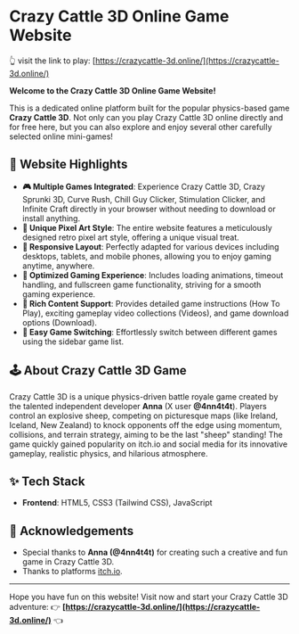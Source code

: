 # Crazy Cattle 3D Online Game Website
👆 visit the link to play: [https://crazycattle-3d.online/](https://crazycattle-3d.online/)

**Welcome to the Crazy Cattle 3D Online Game Website!**

This is a dedicated online platform built for the popular physics-based game **Crazy Cattle 3D**. Not only can you play Crazy Cattle 3D online directly and for free here, but you can also explore and enjoy several other carefully selected online mini-games!

## 🌟 Website Highlights

*   **🎮 Multiple Games Integrated**: Experience Crazy Cattle 3D, Crazy Sprunki 3D, Curve Rush, Chill Guy Clicker, Stimulation Clicker, and Infinite Craft directly in your browser without needing to download or install anything.
*   **🎨 Unique Pixel Art Style**: The entire website features a meticulously designed retro pixel art style, offering a unique visual treat.
*   **📱 Responsive Layout**: Perfectly adapted for various devices including desktops, tablets, and mobile phones, allowing you to enjoy gaming anytime, anywhere.
*   **🚀 Optimized Gaming Experience**: Includes loading animations, timeout handling, and fullscreen game functionality, striving for a smooth gaming experience.
*   **📄 Rich Content Support**: Provides detailed game instructions (How To Play), exciting gameplay video collections (Videos), and game download options (Download).
*   **🔄 Easy Game Switching**: Effortlessly switch between different games using the sidebar game list.

## 🕹️ About Crazy Cattle 3D Game

Crazy Cattle 3D is a unique physics-driven battle royale game created by the talented independent developer **Anna** (X user **@4nn4t4t**). Players control an explosive sheep, competing on picturesque maps (like Ireland, Iceland, New Zealand) to knock opponents off the edge using momentum, collisions, and terrain strategy, aiming to be the last "sheep" standing! The game quickly gained popularity on itch.io and social media for its innovative gameplay, realistic physics, and hilarious atmosphere.

## ✨ Tech Stack

*   **Frontend**: HTML5, CSS3 (Tailwind CSS), JavaScript

## 🙏 Acknowledgements

*   Special thanks to **Anna (@4nn4t4t)** for creating such a creative and fun game in Crazy Cattle 3D.
*   Thanks to platforms [itch.io](https://itch.io/).

---

Hope you have fun on this website! Visit now and start your Crazy Cattle 3D adventure:
👉 **[https://crazycattle-3d.online/](https://crazycattle-3d.online/)** 👈
